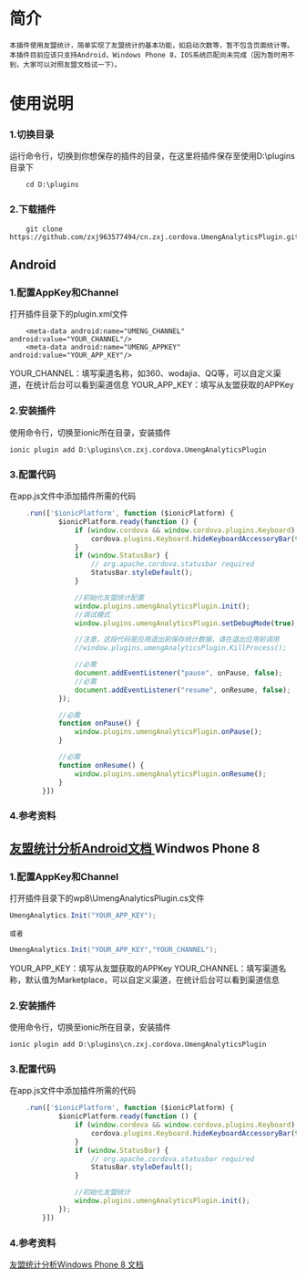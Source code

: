 简介
===================================
    本插件使用友盟统计，简单实现了友盟统计的基本功能，如启动次数等，暂不包含页面统计等。
    本插件目前应该只支持Android，Windows Phone 8，IOS系统匹配尚未完成（因为暂时用不到，大家可以对照友盟文档试一下）。

使用说明
===================================
### 1.切换目录
运行命令行，切换到你想保存的插件的目录，在这里将插件保存至使用D:\plugins目录下
```
    cd D:\plugins
```
### 2.下载插件
```
    git clone https://github.com/zxj963577494/cn.zxj.cordova.UmengAnalyticsPlugin.git
```
Android
-------------------------------------
### 1.配置AppKey和Channel
打开插件目录下的plugin.xml文件
```
    <meta-data android:name="UMENG_CHANNEL" android:value="YOUR_CHANNEL"/>
    <meta-data android:name="UMENG_APPKEY" android:value="YOUR_APP_KEY"/>
```
YOUR_CHANNEL：填写渠道名称，如360、wodajia、QQ等，可以自定义渠道，在统计后台可以看到渠道信息
YOUR_APP_KEY：填写从友盟获取的APPKey

### 2.安装插件
使用命令行，切换至ionic所在目录，安装插件
```
ionic plugin add D:\plugins\cn.zxj.cordova.UmengAnalyticsPlugin
```

### 3.配置代码
在app.js文件中添加插件所需的代码
```javascript
    .run(['$ionicPlatform', function ($ionicPlatform) {
            $ionicPlatform.ready(function () {
                if (window.cordova && window.cordova.plugins.Keyboard) {
                    cordova.plugins.Keyboard.hideKeyboardAccessoryBar(true);
                }
                if (window.StatusBar) {
                    // org.apache.cordova.statusbar required
                    StatusBar.styleDefault();
                }

                //初始化友盟统计配置
                window.plugins.umengAnalyticsPlugin.init();
    			//调试模式
                window.plugins.umengAnalyticsPlugin.setDebugMode(true);

                //注意，这段代码是应用退出前保存统计数据，请在退出应用前调用
                //window.plugins.umengAnalyticsPlugin.KillProcess();

    			//必需
                document.addEventListener("pause", onPause, false);
    			//必需
                document.addEventListener("resume", onResume, false);
            });

    		//必需
            function onPause() {
                window.plugins.umengAnalyticsPlugin.onPause();
            }

    		//必需
            function onResume() {
                window.plugins.umengAnalyticsPlugin.onResume();
            }
        }])
```
### 4.参考资料
[友盟统计分析Android文档 ](http://dev.umeng.com/analytics/android-doc/integration)
Windwos Phone 8
-------------------------------------
### 1.配置AppKey和Channel
打开插件目录下的wp8\UmengAnalyticsPlugin.cs文件
```c#
UmengAnalytics.Init("YOUR_APP_KEY");
```
    或者
```c#
UmengAnalytics.Init("YOUR_APP_KEY","YOUR_CHANNEL");
```
YOUR_APP_KEY：填写从友盟获取的APPKey
YOUR_CHANNEL：填写渠道名称，默认值为Marketplace，可以自定义渠道，在统计后台可以看到渠道信息
### 2.安装插件
使用命令行，切换至ionic所在目录，安装插件
```
ionic plugin add D:\plugins\cn.zxj.cordova.UmengAnalyticsPlugin
```
### 3.配置代码
在app.js文件中添加插件所需的代码
```javascript
    .run(['$ionicPlatform', function ($ionicPlatform) {
            $ionicPlatform.ready(function () {
                if (window.cordova && window.cordova.plugins.Keyboard) {
                    cordova.plugins.Keyboard.hideKeyboardAccessoryBar(true);
                }
                if (window.StatusBar) {
                    // org.apache.cordova.statusbar required
                    StatusBar.styleDefault();
                }

                //初始化友盟统计
                window.plugins.umengAnalyticsPlugin.init();
            });
        }])
```
### 4.参考资料
[友盟统计分析Windows Phone 8 文档 ](http://dev.umeng.com/analytics/wp-doc/wp8-integration)
